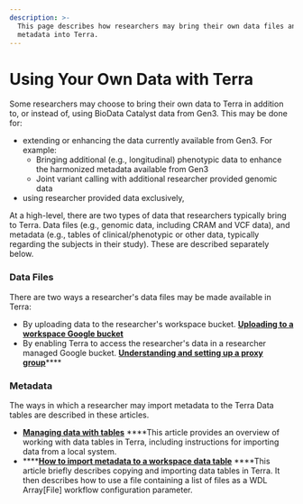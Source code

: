 ```yaml
---
description: >-
  This page describes how researchers may bring their own data files and
  metadata into Terra.
---
```


# Using Your Own Data with Terra



Some researchers may choose to bring their own data to Terra in addition to, or instead of, using BioData Catalyst data from Gen3. This may be done for:

* extending or enhancing the data currently available from Gen3. For example:
  * Bringing additional \(e.g., longitudinal\) phenotypic data to enhance the harmonized metadata available from Gen3
  * Joint variant calling with additional researcher provided genomic data
* using researcher provided data exclusively,

At a high-level, there are two types of data that researchers typically bring to Terra. Data files \(e.g., genomic data, including CRAM and VCF data\), and metadata \(e.g., tables of clinical/phenotypic or other data, typically regarding the subjects in their study\). These are described separately below.

### Data Files

There are two ways a researcher's data files may be made available in Terra:

* By uploading data to the researcher's workspace bucket. [**Uploading to a workspace Google bucket**](https://support.terra.bio/hc/en-us/articles/360024056512-Uploading-to-a-workspace-Google-bucket)
* By enabling Terra to access the researcher's data in a researcher managed Google bucket. [**Understanding and setting up a proxy group**](https://support.terra.bio/hc/en-us/articles/360031023592-Understanding-and-setting-up-a-proxy-group)\*\*\*\*

### Metadata

The ways in which a researcher may import metadata to the Terra Data tables are described in these articles.

* [**Managing data with tables**](https://support.terra.bio/hc/en-us/articles/360025758392) ****This article provides an overview of working with data tables in Terra, including instructions for importing data from a local system.
* \*\*\*\*[**How to import metadata to a workspace data table**](https://support.terra.bio/hc/en-us/articles/360036954991-How-to-import-metadata-to-a-workspace-data-table) ****This article briefly describes copying and importing data tables in Terra. It then describes how to use a file containing a list of files as a WDL Array\[File\] workflow configuration parameter.

